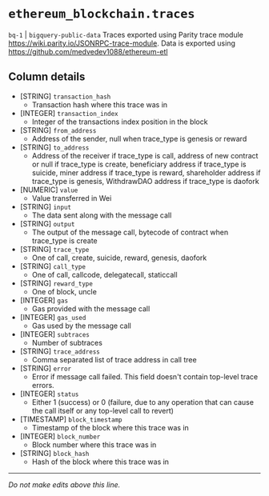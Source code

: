 # `ethereum_blockchain.traces`
`bq-1` | `bigquery-public-data`
Traces exported using Parity trace module https://wiki.parity.io/JSONRPC-trace-module.
Data is exported using https://github.com/medvedev1088/ethereum-etl


## Column details
* [STRING]    `transaction_hash`
  - Transaction hash where this trace was in
* [INTEGER]   `transaction_index`
  - Integer of the transactions index position in the block
* [STRING]    `from_address`
  - Address of the sender, null when trace_type is genesis or reward
* [STRING]    `to_address`
  - Address of the receiver if trace_type is call, address of new contract or null if trace_type is create, beneficiary address if trace_type is suicide, miner address if trace_type is reward, shareholder address if trace_type is genesis, WithdrawDAO address if trace_type is daofork
* [NUMERIC]   `value`
  - Value transferred in Wei
* [STRING]    `input`
  - The data sent along with the message call
* [STRING]    `output`
  - The output of the message call, bytecode of contract when trace_type is create
* [STRING]    `trace_type`
  - One of call, create, suicide, reward, genesis, daofork
* [STRING]    `call_type`
  - One of call, callcode, delegatecall, staticcall
* [STRING]    `reward_type`
  - One of block, uncle
* [INTEGER]   `gas`
  - Gas provided with the message call
* [INTEGER]   `gas_used`
  - Gas used by the message call
* [INTEGER]   `subtraces`
  - Number of subtraces
* [STRING]    `trace_address`
  - Comma separated list of trace address in call tree
* [STRING]    `error`
  - Error if message call failed. This field doesn't contain top-level trace errors.
* [INTEGER]   `status`
  - Either 1 (success) or 0 (failure, due to any operation that can cause the call itself or any top-level call to revert)
* [TIMESTAMP] `block_timestamp`
  - Timestamp of the block where this trace was in
* [INTEGER]   `block_number`
  - Block number where this trace was in
* [STRING]    `block_hash`
  - Hash of the block where this trace was in

-------------------------------------------------------------------------------
*Do not make edits above this line.*
